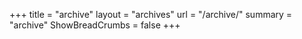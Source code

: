 +++
title = "archive"
layout = "archives"
url = "/archive/"
summary = "archive"
ShowBreadCrumbs = false
+++